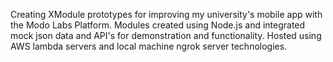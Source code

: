 Creating XModule prototypes for improving my university's mobile app with the Modo Labs Platform. Modules created using Node.js and integrated mock json data and API's for demonstration and functionality. Hosted using AWS lambda servers and local machine ngrok server technologies.
